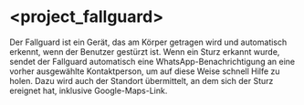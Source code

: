 # <project_fallguard>
Der Fallguard ist ein Gerät, das am Körper getragen wird und automatisch erkennt, wenn der Benutzer gestürzt ist.
Wenn ein Sturz erkannt wurde, sendet der Fallguard automatisch eine WhatsApp-Benachrichtigung an eine vorher ausgewählte
Kontaktperson, um auf diese Weise schnell Hilfe zu holen. Dazu wird auch der Standort übermittelt, an dem sich der
Sturz ereignet hat, inklusive Google-Maps-Link.
